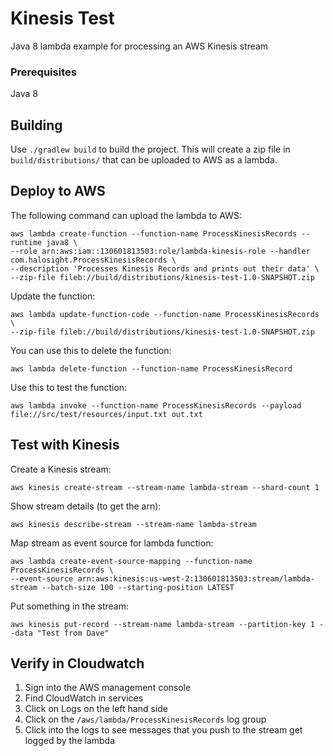# Kinesis Test

Java 8 lambda example for processing an AWS Kinesis stream

### Prerequisites

Java 8

## Building
Use `./gradlew build` to build the project. This will create a zip file in `build/distributions/` that can be uploaded 
to AWS as a lambda.

## Deploy to AWS
The following command can upload the lambda to AWS:
```
aws lambda create-function --function-name ProcessKinesisRecords --runtime java8 \
--role arn:aws:iam::130601813503:role/lambda-kinesis-role --handler com.halosight.ProcessKinesisRecords \
--description 'Processes Kinesis Records and prints out their data' \
--zip-file fileb://build/distributions/kinesis-test-1.0-SNAPSHOT.zip
```

Update the function:
```
aws lambda update-function-code --function-name ProcessKinesisRecords \
--zip-file fileb://build/distributions/kinesis-test-1.0-SNAPSHOT.zip
```

You can use this to delete the function:
```
aws lambda delete-function --function-name ProcessKinesisRecord
```

Use this to test the function:
```
aws lambda invoke --function-name ProcessKinesisRecords --payload file://src/test/resources/input.txt out.txt
```

## Test with Kinesis
Create a Kinesis stream:
```
aws kinesis create-stream --stream-name lambda-stream --shard-count 1
```

Show stream details (to get the arn):
```
aws kinesis describe-stream --stream-name lambda-stream
```

Map stream as event source for lambda function:
```
aws lambda create-event-source-mapping --function-name ProcessKinesisRecords \
--event-source arn:aws:kinesis:us-west-2:130601813503:stream/lambda-stream --batch-size 100 --starting-position LATEST
```

Put something in the stream:
```
aws kinesis put-record --stream-name lambda-stream --partition-key 1 --data "Test from Dave"
```

## Verify in Cloudwatch
 1. Sign into the AWS management console
 2. Find CloudWatch in services
 3. Click on Logs on the left hand side
 4. Click on the `/aws/lambda/ProcessKinesisRecords` log group
 5. Click into the logs to see messages that you push to the stream get logged by the lambda